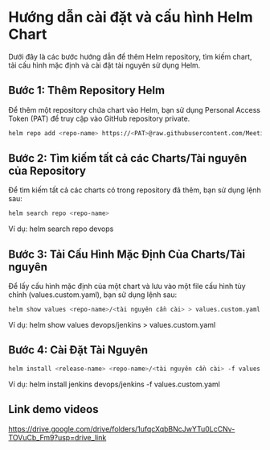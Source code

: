 # Hướng dẫn cài đặt và cấu hình Helm Chart

Dưới đây là các bước hướng dẫn để thêm Helm repository, tìm kiếm chart, tải cấu hình mặc định và cài đặt tài nguyên sử dụng Helm.

## Bước 1: Thêm Repository Helm
Để thêm một repository chứa chart vào Helm, bạn sử dụng Personal Access Token (PAT) để truy cập vào GitHub repository private.

```bash
helm repo add <repo-name> https://<PAT>@raw.githubusercontent.com/MeetingTeam/k8s-repo/main
```

## Bước 2: Tìm kiếm tất cả các Charts/Tài nguyên của Repository

Để tìm kiếm tất cả các charts có trong repository đã thêm, bạn sử dụng lệnh sau:

```bash
helm search repo <repo-name>
```

Ví dụ: helm search repo devops

## Bước 3: Tải Cấu Hình Mặc Định Của Charts/Tài nguyên
Để lấy cấu hình mặc định của một chart và lưu vào một file cấu hình tùy chỉnh (values.custom.yaml), bạn sử dụng lệnh sau:

```bash
helm show values <repo-name>/<tài nguyên cần cài> > values.custom.yaml
```

Ví dụ: helm show values devops/jenkins > values.custom.yaml

## Bước 4: Cài Đặt Tài Nguyên
```bash
helm install <release-name> <repo-name>/<tài nguyên cần cài> -f values.custom.yaml
```
Ví dụ: helm install jenkins devops/jenkins -f values.custom.yaml

## Link demo videos

https://drive.google.com/drive/folders/1ufqcXqbBNcJwYTu0LcCNv-TOVuCb_Fm9?usp=drive_link



